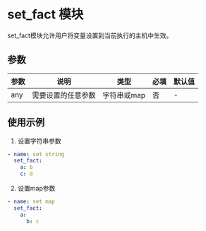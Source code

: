 # set_fact 模块

set_fact模块允许用户将变量设置到当前执行的主机中生效。

## 参数

| 参数 | 说明 | 类型 | 必填 | 默认值 |
|------|------|------|------|-------|
| any | 需要设置的任意参数 | 字符串或map | 否 | - |

## 使用示例

1. 设置字符串参数
```yaml
- name: set string
  set_fact:
    a: b
    c: d
```

2. 设置map参数
```yaml
- name: set map
  set_fact:
    a: 
      b: c
```

